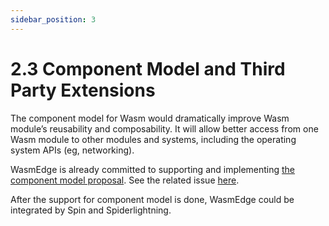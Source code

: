 ```yaml
---
sidebar_position: 3
---
```


# 2.3 Component Model and Third Party Extensions

The component model for Wasm would dramatically improve Wasm module’s reusability and composability. It will allow better access from one Wasm module to other modules and systems, including the operating system APIs (eg, networking). 

WasmEdge is already committed to supporting and implementing [the component model proposal](https://github.com/WebAssembly/component-model). See the related issue [here](https://github.com/WasmEdge/WasmEdge/issues/1892).

After the support for component model is done, WasmEdge could be integrated by Spin and Spiderlightning.